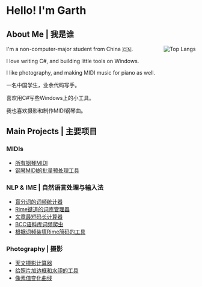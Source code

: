 # Hello! I'm Garth

## About Me \| 我是谁

<img align="right" alt="Top Langs" src="https://github-readme-stats.vercel.app/api/top-langs/?username=GarthTB&layout=donut">

I'm a non-computer-major student from China 🇨🇳.

I love writing C#, and building little tools on Windows.

I like photography, and making MIDI music for piano as well.

一名中国学生，业余代码写手。

喜欢用C#写些Windows上的小工具。

我也喜欢摄影和制作MIDI钢琴曲。

## Main Projects \| 主要项目

### MIDIs

- [所有钢琴MIDI](https://github.com/GarthTB/Piano-MIDI)
- [钢琴MIDI的批量预处理工具](https://github.com/GarthTB/TrimMIDI)

### NLP & IME \| 自然语言处理与输入法

- [盲分词的词频统计器](https://github.com/GarthTB/word-freq-counter)
- [Rime键道的词库管理器](https://github.com/GarthTB/RimeLibrarian)
- [文章最短码长计算器](https://github.com/GarthTB/CodeLord)
- [BCC语料库词频爬虫](https://github.com/GarthTB/BCCFreqSpider)
- [根据词频装填Rime简码的工具](https://github.com/GarthTB/AutoFillCode)

### Photography \| 摄影

- [天文摄影计算器](https://github.com/GarthTB/AstrophotoCalculator)
- [给照片加边框和水印的工具](https://github.com/GarthTB/FrameMark)
- [像素值变化曲线](https://github.com/GarthTB/LightCurve)
